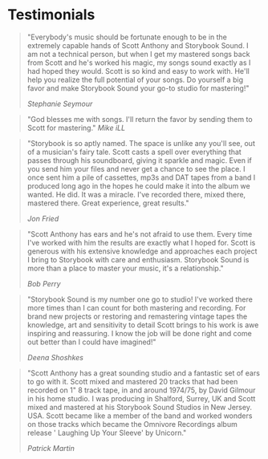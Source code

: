 # Testimonials


<blockquote>"Everybody's music should be fortunate enough to be in the extremely capable hands of Scott Anthony and Storybook Sound. I am not a technical person, but when I get my mastered songs back from Scott and he's worked his magic, my songs sound exactly as I had hoped they would. Scott is so kind and easy to work with. He'll help you realize the full potential of your songs. Do yourself a big favor and make Storybook Sound your go-to studio for mastering!"

<cite>Stephanie Seymour</cite>
</blockquote>



<blockquote>"God blesses me with songs. I'll return the favor by sending them to Scott for mastering."
  <cite>Mike iLL</cite>
</blockquote>



<blockquote>"Storybook is so aptly named. The space is unlike any you'll see, out of a musician's fairy tale. Scott casts a spell over everything that passes through his soundboard, giving it sparkle and magic. Even if you send him your files and never get a chance to see the place. I once sent him a pile of cassettes, mp3s and DAT tapes from a band I produced long ago in the hopes he could make it into the album we wanted. He did. It was a miracle. I've recorded there, mixed there, mastered there. Great experience, great results."

<cite>Jon Fried</cite>
</blockquote>



<blockquote>"Scott Anthony has ears and he's not afraid to use them. Every time I've worked with him the results are exactly what I hoped for. Scott is generous with his extensive knowledge and approaches each project I bring to Storybook with care and enthusiasm. Storybook Sound is more than a place to master your music, it's a relationship."

<cite>Bob Perry</cite>
</blockquote>



<blockquote>"Storybook Sound is my number one go to studio!  I've worked there more times than I can count for both mastering and recording.  For brand new projects or restoring and remastering vintage tapes  the knowledge, art and sensitivity to detail Scott  brings to his work is awe inspiring and reassuring.  I know the job will be done right and come out better than I could have imagined!"

<cite>Deena Shoshkes</cite>
</blockquote>



<blockquote>"Scott Anthony has a great sounding studio and a fantastic set of ears to go with it. Scott mixed and mastered 20 tracks that had been recorded on 1" 8 track tape, in and around 1974/75, by David Gilmour in his home studio. I was producing in Shalford, Surrey, UK and Scott mixed and mastered at his Storybook Sound Studios in New Jersey. USA. Scott became like a member of the band and worked wonders on those tracks which became the Omnivore Recordings album release ' Laughing Up Your Sleeve' by Unicorn."

<cite>Patrick Martin</cite>
</blockquote>

